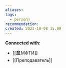 ```yaml
---
aliases: 
tags:
  - person👤
recommendation:
created: 2023-10-08 15:09
---
```







**Connected with:**
- [[🏛МФТИ]]
- [[Преподаватель]]
